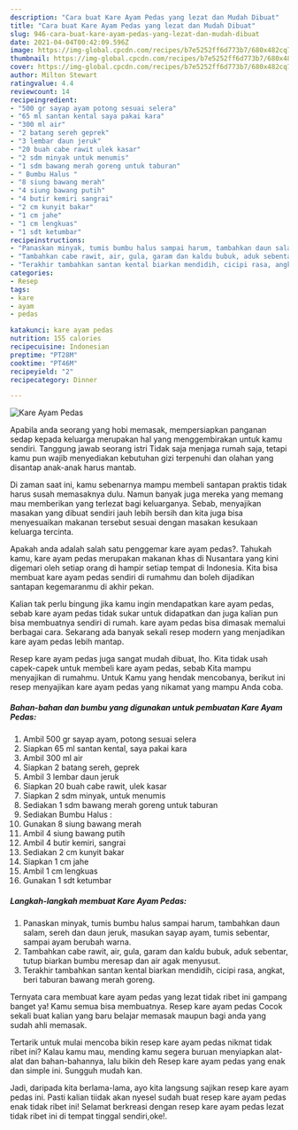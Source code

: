 ```yaml
---
description: "Cara buat Kare Ayam Pedas yang lezat dan Mudah Dibuat"
title: "Cara buat Kare Ayam Pedas yang lezat dan Mudah Dibuat"
slug: 946-cara-buat-kare-ayam-pedas-yang-lezat-dan-mudah-dibuat
date: 2021-04-04T00:42:09.596Z
image: https://img-global.cpcdn.com/recipes/b7e5252ff6d773b7/680x482cq70/kare-ayam-pedas-foto-resep-utama.jpg
thumbnail: https://img-global.cpcdn.com/recipes/b7e5252ff6d773b7/680x482cq70/kare-ayam-pedas-foto-resep-utama.jpg
cover: https://img-global.cpcdn.com/recipes/b7e5252ff6d773b7/680x482cq70/kare-ayam-pedas-foto-resep-utama.jpg
author: Milton Stewart
ratingvalue: 4.4
reviewcount: 14
recipeingredient:
- "500 gr sayap ayam potong sesuai selera"
- "65 ml santan kental saya pakai kara"
- "300 ml air"
- "2 batang sereh geprek"
- "3 lembar daun jeruk"
- "20 buah cabe rawit ulek kasar"
- "2 sdm minyak untuk menumis"
- "1 sdm bawang merah goreng untuk taburan"
- " Bumbu Halus "
- "8 siung bawang merah"
- "4 siung bawang putih"
- "4 butir kemiri sangrai"
- "2 cm kunyit bakar"
- "1 cm jahe"
- "1 cm lengkuas"
- "1 sdt ketumbar"
recipeinstructions:
- "Panaskan minyak, tumis bumbu halus sampai harum, tambahkan daun salam, sereh dan daun jeruk, masukan sayap ayam, tumis sebentar, sampai ayam berubah warna."
- "Tambahkan cabe rawit, air, gula, garam dan kaldu bubuk, aduk sebentar, tutup biarkan bumbu meresap dan air agak menyusut."
- "Terakhir tambahkan santan kental biarkan mendidih, cicipi rasa, angkat, beri taburan bawang merah goreng."
categories:
- Resep
tags:
- kare
- ayam
- pedas

katakunci: kare ayam pedas 
nutrition: 155 calories
recipecuisine: Indonesian
preptime: "PT28M"
cooktime: "PT46M"
recipeyield: "2"
recipecategory: Dinner

---
```



![Kare Ayam Pedas](https://img-global.cpcdn.com/recipes/b7e5252ff6d773b7/680x482cq70/kare-ayam-pedas-foto-resep-utama.jpg)

Apabila anda seorang yang hobi memasak, mempersiapkan panganan sedap kepada keluarga merupakan hal yang menggembirakan untuk kamu sendiri. Tanggung jawab seorang istri Tidak saja menjaga rumah saja, tetapi kamu pun wajib menyediakan kebutuhan gizi terpenuhi dan olahan yang disantap anak-anak harus mantab.

Di zaman  saat ini, kamu sebenarnya mampu membeli santapan praktis tidak harus susah memasaknya dulu. Namun banyak juga mereka yang memang mau memberikan yang terlezat bagi keluarganya. Sebab, menyajikan masakan yang dibuat sendiri jauh lebih bersih dan kita juga bisa menyesuaikan makanan tersebut sesuai dengan masakan kesukaan keluarga tercinta. 



Apakah anda adalah salah satu penggemar kare ayam pedas?. Tahukah kamu, kare ayam pedas merupakan makanan khas di Nusantara yang kini digemari oleh setiap orang di hampir setiap tempat di Indonesia. Kita bisa membuat kare ayam pedas sendiri di rumahmu dan boleh dijadikan santapan kegemaranmu di akhir pekan.

Kalian tak perlu bingung jika kamu ingin mendapatkan kare ayam pedas, sebab kare ayam pedas tidak sukar untuk didapatkan dan juga kalian pun bisa membuatnya sendiri di rumah. kare ayam pedas bisa dimasak memalui berbagai cara. Sekarang ada banyak sekali resep modern yang menjadikan kare ayam pedas lebih mantap.

Resep kare ayam pedas juga sangat mudah dibuat, lho. Kita tidak usah capek-capek untuk membeli kare ayam pedas, sebab Kita mampu menyajikan di rumahmu. Untuk Kamu yang hendak mencobanya, berikut ini resep menyajikan kare ayam pedas yang nikamat yang mampu Anda coba.

<!--inarticleads1-->

##### Bahan-bahan dan bumbu yang digunakan untuk pembuatan Kare Ayam Pedas:

1. Ambil 500 gr sayap ayam, potong sesuai selera
1. Siapkan 65 ml santan kental, saya pakai kara
1. Ambil 300 ml air
1. Siapkan 2 batang sereh, geprek
1. Ambil 3 lembar daun jeruk
1. Siapkan 20 buah cabe rawit, ulek kasar
1. Siapkan 2 sdm minyak, untuk menumis
1. Sediakan 1 sdm bawang merah goreng untuk taburan
1. Sediakan  Bumbu Halus :
1. Gunakan 8 siung bawang merah
1. Ambil 4 siung bawang putih
1. Ambil 4 butir kemiri, sangrai
1. Sediakan 2 cm kunyit bakar
1. Siapkan 1 cm jahe
1. Ambil 1 cm lengkuas
1. Gunakan 1 sdt ketumbar




<!--inarticleads2-->

##### Langkah-langkah membuat Kare Ayam Pedas:

1. Panaskan minyak, tumis bumbu halus sampai harum, tambahkan daun salam, sereh dan daun jeruk, masukan sayap ayam, tumis sebentar, sampai ayam berubah warna.
1. Tambahkan cabe rawit, air, gula, garam dan kaldu bubuk, aduk sebentar, tutup biarkan bumbu meresap dan air agak menyusut.
1. Terakhir tambahkan santan kental biarkan mendidih, cicipi rasa, angkat, beri taburan bawang merah goreng.




Ternyata cara membuat kare ayam pedas yang lezat tidak ribet ini gampang banget ya! Kamu semua bisa membuatnya. Resep kare ayam pedas Cocok sekali buat kalian yang baru belajar memasak maupun bagi anda yang sudah ahli memasak.

Tertarik untuk mulai mencoba bikin resep kare ayam pedas nikmat tidak ribet ini? Kalau kamu mau, mending kamu segera buruan menyiapkan alat-alat dan bahan-bahannya, lalu bikin deh Resep kare ayam pedas yang enak dan simple ini. Sungguh mudah kan. 

Jadi, daripada kita berlama-lama, ayo kita langsung sajikan resep kare ayam pedas ini. Pasti kalian tiidak akan nyesel sudah buat resep kare ayam pedas enak tidak ribet ini! Selamat berkreasi dengan resep kare ayam pedas lezat tidak ribet ini di tempat tinggal sendiri,oke!.

